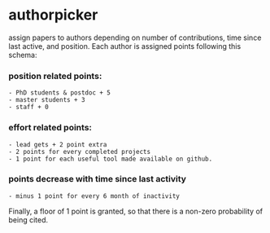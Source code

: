 # authorpicker

assign papers to authors depending on number of contributions, time since last active, and position. Each author is assigned
points following this schema:

### position related points:
	- PhD students & postdoc + 5
	- master students + 3
	- staff + 0
  
###	effort related points:
	- lead gets + 2 point extra
	- 2 points for every completed projects
	- 1 point for each useful tool made available on github.

### points decrease with time since last activity
	- minus 1 point for every 6 month of inactivity

Finally, a floor of 1 point is granted, so that there is a non-zero probability of being cited.
